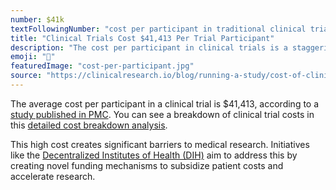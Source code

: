 ```yaml
---
number: $41k
textFollowingNumber: "cost per participant in traditional clinical trials"
title: "Clinical Trials Cost $41,413 Per Trial Participant"
description: "The cost per participant in clinical trials is a staggering $41,413"
emoji: "👥"
featuredImage: "cost-per-participant.jpg"
source: "https://clinicalresearch.io/blog/running-a-study/cost-of-clinical-trials-breakdown/"
---
```

The average cost per participant in a clinical trial is $41,413, according to a [study published in PMC](https://pmc.ncbi.nlm.nih.gov/articles/PMC7295430/). You can see a breakdown of clinical trial costs in this [detailed cost breakdown analysis](https://clinicalresearch.io/blog/running-a-study/cost-of-clinical-trials-breakdown/).

This high cost creates significant barriers to medical research. Initiatives like the [Decentralized Institutes of Health (DIH)](../../../strategy/1-percent-treaty/decentralized-institutes-of-health.md) aim to address this by creating novel funding mechanisms to subsidize patient costs and accelerate research.
